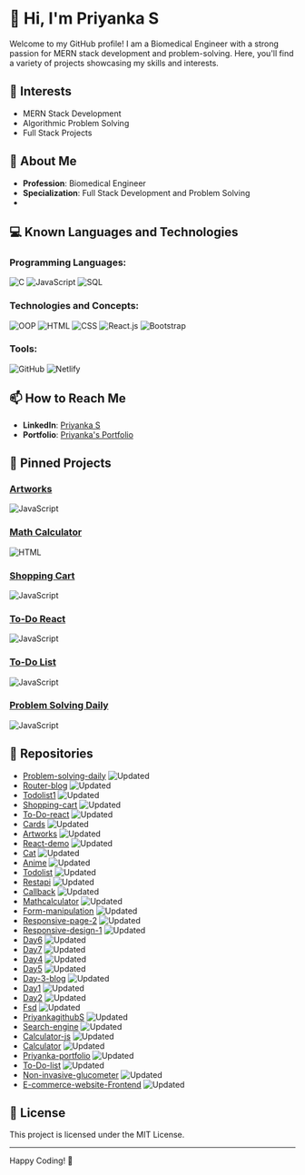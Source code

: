 # 👋 Hi, I'm Priyanka S

Welcome to my GitHub profile! I am a Biomedical Engineer with a strong passion for MERN stack development and problem-solving. Here, you'll find a variety of projects showcasing my skills and interests.

## 👀 Interests
- MERN Stack Development
- Algorithmic Problem Solving
- Full Stack Projects

## 🌱 About Me
- **Profession**: Biomedical Engineer
- **Specialization**: Full Stack Development and Problem Solving
- 
## 💻 Known Languages and Technologies

### Programming Languages:
![C](https://img.shields.io/badge/-C-00599C?style=flat-square&logo=c&logoColor=white)
![JavaScript](https://img.shields.io/badge/-JavaScript-F7DF1E?style=flat-square&logo=javascript&logoColor=black)
![SQL](https://img.shields.io/badge/-SQL-4479A1?style=flat-square&logo=postgresql&logoColor=white)

### Technologies and Concepts:
![OOP](https://img.shields.io/badge/-OOP-2C2A5E?style=flat-square)
![HTML](https://img.shields.io/badge/-HTML-E34F26?style=flat-square&logo=html5&logoColor=white)
![CSS](https://img.shields.io/badge/-CSS-1572B6?style=flat-square&logo=css3&logoColor=white)
![React.js](https://img.shields.io/badge/-React.js-61DAFB?style=flat-square&logo=react&logoColor=black)
![Bootstrap](https://img.shields.io/badge/-Bootstrap-563D7C?style=flat-square&logo=bootstrap&logoColor=white)

### Tools:
![GitHub](https://img.shields.io/badge/-GitHub-181717?style=flat-square&logo=github&logoColor=white)
![Netlify](https://img.shields.io/badge/-Netlify-00C7B7?style=flat-square&logo=netlify&logoColor=white)

## 📫 How to Reach Me
- **LinkedIn**: [Priyanka S](https://www.linkedin.com/in/priyanka-s-5437ba201/)
- **Portfolio**: [Priyanka's Portfolio](https://priyankagithubs.github.io/PRIYANKA-PORTFOLIO/)

## 📌 Pinned Projects

### [Artworks](https://github.com/PriyankagithubS/artworks) 
![JavaScript](https://img.shields.io/badge/Language-JavaScript-yellow)

### [Math Calculator](https://github.com/PriyankagithubS/mathcalculator)
![HTML](https://img.shields.io/badge/Language-HTML-orange)

### [Shopping Cart](https://github.com/PriyankagithubS/shoping-cart)
![JavaScript](https://img.shields.io/badge/Language-JavaScript-yellow)

### [To-Do React](https://github.com/PriyankagithubS/To-Do-react)
![JavaScript](https://img.shields.io/badge/Language-JavaScript-yellow)

### [To-Do List](https://github.com/PriyankagithubS/todolist)
![JavaScript](https://img.shields.io/badge/Language-JavaScript-yellow)

### [Problem Solving Daily](https://github.com/PriyankagithubS/Problem-solving-daily)
![JavaScript](https://img.shields.io/badge/Language-JavaScript-yellow)

## 📁 Repositories

- [Problem-solving-daily](https://github.com/PriyankagithubS/Problem-solving-daily) ![Updated](https://img.shields.io/badge/Updated-6%20minutes%20ago-brightgreen)
- [Router-blog](https://github.com/PriyankagithubS/router-blog) ![Updated](https://img.shields.io/badge/Updated-2%20hours%20ago-brightgreen)
- [Todolist1](https://github.com/PriyankagithubS/todolist1) ![Updated](https://img.shields.io/badge/Updated-9%20hours%20ago-brightgreen)
- [Shopping-cart](https://github.com/PriyankagithubS/shoping-cart) ![Updated](https://img.shields.io/badge/Updated-3%20days%20ago-brightgreen)
- [To-Do-react](https://github.com/PriyankagithubS/To-Do-react) ![Updated](https://img.shields.io/badge/Updated-3%20days%20ago-brightgreen)
- [Cards](https://github.com/PriyankagithubS/cards) ![Updated](https://img.shields.io/badge/Updated-last%20week-blue)
- [Artworks](https://github.com/PriyankagithubS/artworks) ![Updated](https://img.shields.io/badge/Updated-last%20week-blue)
- [React-demo](https://github.com/PriyankagithubS/react-demo) ![Updated](https://img.shields.io/badge/Updated-last%20week-blue)
- [Cat](https://github.com/PriyankagithubS/cat) ![Updated](https://img.shields.io/badge/Updated-last%20week-blue)
- [Anime](https://github.com/PriyankagithubS/anime) ![Updated](https://img.shields.io/badge/Updated-last%20week-blue)
- [Todolist](https://github.com/PriyankagithubS/todolist) ![Updated](https://img.shields.io/badge/Updated-2%20weeks%20ago-lightgrey)
- [Restapi](https://github.com/PriyankagithubS/restapi) ![Updated](https://img.shields.io/badge/Updated-2%20weeks%20ago-lightgrey)
- [Callback](https://github.com/PriyankagithubS/callback) ![Updated](https://img.shields.io/badge/Updated-2%20weeks%20ago-lightgrey)
- [Mathcalculator](https://github.com/PriyankagithubS/mathcalculator) ![Updated](https://img.shields.io/badge/Updated-3%20weeks%20ago-lightgrey)
- [Form-manipulation](https://github.com/PriyankagithubS/form-manipulation) ![Updated](https://img.shields.io/badge/Updated-3%20weeks%20ago-lightgrey)
- [Responsive-page-2](https://github.com/PriyankagithubS/responsive-page-2) ![Updated](https://img.shields.io/badge/Updated-last%20month-lightgrey)
- [Responsive-design-1](https://github.com/PriyankagithubS/responsive-design-1) ![Updated](https://img.shields.io/badge/Updated-last%20month-lightgrey)
- [Day6](https://github.com/PriyankagithubS/day6) ![Updated](https://img.shields.io/badge/Updated-on%20May%2026-lightgrey)
- [Day7](https://github.com/PriyankagithubS/Day7) ![Updated](https://img.shields.io/badge/Updated-on%20May%2026-lightgrey)
- [Day4](https://github.com/PriyankagithubS/day4) ![Updated](https://img.shields.io/badge/Updated-on%20May%2022-lightgrey)
- [Day5](https://github.com/PriyankagithubS/day5) ![Updated](https://img.shields.io/badge/Updated-on%20May%2022-lightgrey)
- [Day-3-blog](https://github.com/PriyankagithubS/day-3-blog) ![Updated](https://img.shields.io/badge/Updated-on%20May%2020-lightgrey)
- [Day1](https://github.com/PriyankagithubS/day1) ![Updated](https://img.shields.io/badge/Updated-on%20May%2019-lightgrey)
- [Day2](https://github.com/PriyankagithubS/day2) ![Updated](https://img.shields.io/badge/Updated-on%20May%2019-lightgrey)
- [Fsd](https://github.com/PriyankagithubS/fsd) ![Updated](https://img.shields.io/badge/Updated-on%20May%2015-lightgrey)
- [PriyankagithubS](https://github.com/PriyankagithubS/PriyankagithubS) ![Updated](https://img.shields.io/badge/Updated-on%20May%2014-lightgrey)
- [Search-engine](https://github.com/PriyankagithubS/SEARCH-ENGINE) ![Updated](https://img.shields.io/badge/Updated-on%20Apr%203,%202023-lightgrey)
- [Calculator-js](https://github.com/PriyankagithubS/CALCULATOR-JS) ![Updated](https://img.shields.io/badge/Updated-on%20Apr%202,%202023-lightgrey)
- [Calculator](https://github.com/PriyankagithubS/Calculator) ![Updated](https://img.shields.io/badge/Updated-on%20Apr%202,%202023-lightgrey)
- [Priyanka-portfolio](https://github.com/PriyankagithubS/PRIYANKA-PORTFOLIO) ![Updated](https://img.shields.io/badge/Updated-on%20Mar%2028,%202023-lightgrey)
- [To-Do-list](https://github.com/PriyankagithubS/To-Do-list) ![Updated](https://img.shields.io/badge/Updated-on%20Feb%2028,%202023-lightgrey)
- [Non-invasive-glucometer](https://github.com/PriyankagithubS/NON-INVASIVE-GLUCOMETER) ![Updated](https://img.shields.io/badge/Updated-on%20Feb%2023,%202023-lightgrey)
- [E-commerce-website-Frontend](https://github.com/PriyankagithubS/E-commerce-website-Frontend-) ![Updated](https://img.shields.io/badge/Updated-on%20Feb%2014,%202023-lightgrey)

## 📝 License

This project is licensed under the MIT License.

---

Happy Coding! 🚀

